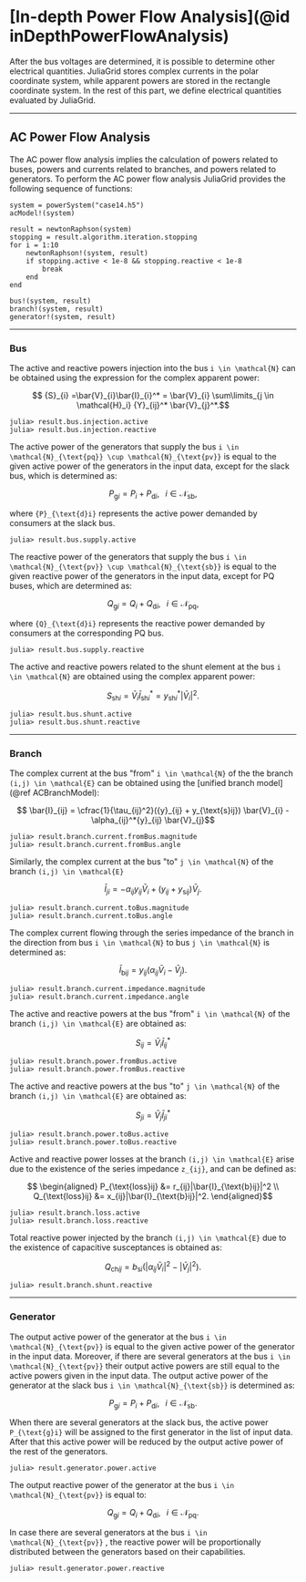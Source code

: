 # [In-depth Power Flow Analysis](@id inDepthPowerFlowAnalysis)

After the bus voltages are determined, it is possible to determine other electrical quantities. JuliaGrid stores complex currents in the polar coordinate system, while apparent powers are stored in the rectangle coordinate system. In the rest of this part, we define electrical quantities evaluated by JuliaGrid.

---

## AC Power Flow Analysis
The AC power flow analysis implies the calculation of powers related to buses, powers and currents related to branches, and powers related to generators. To perform the AC power flow analysis JuliaGrid provides the following sequence of functions:
```julia-repl
system = powerSystem("case14.h5")
acModel!(system)

result = newtonRaphson(system)
stopping = result.algorithm.iteration.stopping
for i = 1:10
    newtonRaphson!(system, result)
    if stopping.active < 1e-8 && stopping.reactive < 1e-8
        break
    end
end

bus!(system, result)
branch!(system, result)
generator!(system, result)
```

---

### Bus
The active and reactive powers injection into the bus ``i \in \mathcal{N}`` can be obtained using the expression for the complex apparent power:
```math
    {S}_{i} =\bar{V}_{i}\bar{I}_{i}^* = \bar{V}_{i} \sum\limits_{j \in \mathcal{H}_i} {Y}_{ij}^* \bar{V}_{j}^*.
```
```julia-repl
julia> result.bus.injection.active
julia> result.bus.injection.reactive
```

The active power of the generators that supply the bus ``i \in \mathcal{N}_{\text{pq}} \cup \mathcal{N}_{\text{pv}}`` is equal to the given active power of the generators in the input data, except for the slack bus, which is determined as:
```math
    P_{\text{g}i} = P_i + P_{\text{d}i},\;\;\; i \in \mathcal{N}_{\text{sb}},
```
where ``{P}_{\text{d}i}`` represents the active power demanded by consumers at the slack bus.
```julia-repl
julia> result.bus.supply.active
```

The reactive power of the generators that supply the bus ``i \in \mathcal{N}_{\text{pv}} \cup \mathcal{N}_{\text{sb}}`` is equal to the given reactive power of the generators in the input data, except for PQ buses, which are determined as:
```math
    Q_{\text{g}i} = Q_i + Q_{\text{d}i},\;\;\; i \in \mathcal{N}_{\text{pq}},
```
where ``{Q}_{\text{d}i}`` represents the reactive power demanded by consumers at the corresponding PQ bus.
```julia-repl
julia> result.bus.supply.reactive
```

The active and reactive powers related to the shunt element at the bus ``i \in \mathcal{N}`` are obtained using the complex apparent power:
```math
  {S}_{\text{sh}i} =\bar{V}_{i}\bar{I}_{\text{sh}i}^* = {y}_{\text{sh}i}^*|\bar{V}_{i}|^2.
```
```julia-repl
julia> result.bus.shunt.active
julia> result.bus.shunt.reactive
```

---

### Branch
The complex current at the bus "from" ``i \in \mathcal{N}`` of the the branch ``(i,j) \in \mathcal{E}`` can be obtained using the [unified branch model](@ref ACBranchModel):
```math
    \bar{I}_{ij} = \cfrac{1}{\tau_{ij}^2}({y}_{ij} + y_{\text{s}ij}) \bar{V}_{i} - \alpha_{ij}^*{y}_{ij} \bar{V}_{j}
```
```julia-repl
julia> result.branch.current.fromBus.magnitude
julia> result.branch.current.fromBus.angle
```
Similarly, the complex current at the bus "to" ``j \in \mathcal{N}`` of the branch ``(i,j) \in \mathcal{E}``
```math
    \bar{I}_{ji} = -\alpha_{ij}{y}_{ij} \bar{V}_{i} + ({y}_{ij} + y_{\text{s}ij}) \bar{V}_{j}.
```
```julia-repl
julia> result.branch.current.toBus.magnitude
julia> result.branch.current.toBus.angle
```
The complex current flowing through the series impedance of the branch in the direction from bus ``i \in \mathcal{N}`` to bus ``j \in \mathcal{N}`` is determined as:
```math
    \bar{I}_{\text{b}ij} =  y_{ij} (\alpha_{ij}\bar{V}_{i} - \bar{V}_{j}).
```
```julia-repl
julia> result.branch.current.impedance.magnitude
julia> result.branch.current.impedance.angle
```

The active and reactive powers at the bus "from" ``i \in \mathcal{N}`` of the branch ``(i,j) \in \mathcal{E}`` are obtained as:
```math
    {S}_{ij} = \bar{V}_{i}\bar{I}_{ij}^*
```
```julia-repl
julia> result.branch.power.fromBus.active
julia> result.branch.power.fromBus.reactive
```
The active and reactive powers at the bus "to" ``j \in \mathcal{N}`` of the branch ``(i,j) \in \mathcal{E}`` are obtained as:
```math
    {S}_{ji} = \bar{V}_{j}\bar{I}_{ji}^*
```
```julia-repl
julia> result.branch.power.toBus.active
julia> result.branch.power.toBus.reactive
```

Active and reactive power losses at the branch ``(i,j) \in \mathcal{E}`` arise due to the existence of the series impedance ``z_{ij}``, and can be defined as:
```math
    \begin{aligned}
        P_{\text{loss}ij} &= r_{ij}|\bar{I}_{\text{b}ij}|^2 \\
        Q_{\text{loss}ij} &= x_{ij}|\bar{I}_{\text{b}ij}|^2.
    \end{aligned}
```
```julia-repl
julia> result.branch.loss.active
julia> result.branch.loss.reactive
```

Total reactive power injected by the branch ``(i,j) \in \mathcal{E}`` due to the existence of capacitive susceptances is obtained as:
```math
    Q_{\text{ch}ij} = b_{\text{s}i} (|\alpha_{ij}\bar{V}_{i}|^2 - |\bar{V}_{j}|^2).
```
```julia-repl
julia> result.branch.shunt.reactive
```

---

### Generator
The output active power of the generator at the bus ``i \in \mathcal{N}_{\text{pv}}`` is equal to the given active power of the generator in the input data. Moreover, if there are several generators at the bus ``i \in \mathcal{N}_{\text{pv}}`` their output active powers are still equal to the active powers given in the input data. The output active power of the generator at the slack bus ``i \in \mathcal{N}_{\text{sb}}`` is determined as:
```math
    P_{\text{g}i} = P_i + P_{\text{d}i},\;\;\; i \in \mathcal{N}_{\text{sb}}.
```
When there are several generators at the slack bus, the active power ``P_{\text{g}i}`` will be assigned to the first generator in the list of input data. After that this active power will be reduced by the output active power of the rest of the generators.
```julia-repl
julia> result.generator.power.active
```

The output reactive power of the generator at the bus ``i \in \mathcal{N}_{\text{pv}}`` is equal to:
```math
    Q_{\text{g}i} = Q_i + Q_{\text{d}i},\;\;\; i \in \mathcal{N}_{\text{pq}}.
```
In case there are several generators at the bus ``i \in \mathcal{N}_{\text{pv}}`` , the reactive power will be proportionally distributed between the generators based on their capabilities.
```julia-repl
julia> result.generator.power.reactive
```